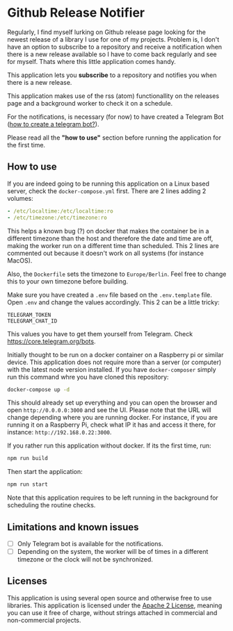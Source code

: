 # Github Release Notifier

Regularly, I find myself lurking on Github release page looking for the newest release of a library I use for one of my projects. Problem is, I don't have an option to subscribe to a repository and receive a notification when there is a new release available so I have to come back regularly and see for myself.
Thats where this little application comes handy.

This application lets you **subscribe** to a repository and notifies you when there is a new release.

This application makes use of the rss (atom) functionallity on the releases page and a background worker to check it on a schedule.

For the notifications, is necessary (for now) to have created a Telegram Bot ([how to create a telegram bot?](https://core.telegram.org/bots)).

Please read all the **"how to use"** section before running the application for the first time.

## How to use

If you are indeed going to be running this application on a Linux based server, check the `docker-compose.yml` first. There are 2 lines adding 2 volumes:

```yml
- /etc/localtime:/etc/localtime:ro
- /etc/timezone:/etc/timezone:ro
```

This helps a known bug (?) on docker that makes the container be in a different timezone than the host and therefore the date and time are off, making the worker run on a different time than scheduled.
This 2 lines are commented out because it doesn't work on all systems (for instance MacOS).

Also, the `Dockerfile` sets the timezone to `Europe/Berlin`. Feel free to change this to your own timezone before building.

Make sure you have created a `.env` file based on the `.env.template` file.
Open `.env` and change the values accordingly.
This 2 can be a little tricky:

```
TELEGRAM_TOKEN
TELEGRAM_CHAT_ID
```

This values you have to get them yourself from Telegram. Check https://core.telegram.org/bots.

Initially thought to be run on a docker container on a Raspberry pi or similar device.
This application does not require more than a server (or computer) with the latest node version installed.
If you have `docker-composer` simply run this command whre you have cloned this repository:

```bash
docker-compose up -d
```

This should already set up everything and you can open the browser and open `http://0.0.0.0:3000` and see the UI.
Please note that the URL will change depending where you are running docker. For instance, if you are running it on a Raspberry Pi, check what IP it has and access it there, for instance: `http://192.168.0.22:3000`.

If you rather run this application without docker.
If its the first time, run:

```bash
npm run build
```

Then start the application:

```bash
npm run start
```

Note that this application requires to be left running in the background for scheduling the routine checks.

## Limitations and known issues

- [ ] Only Telegram bot is available for the notifications.
- [ ] Depending on the system, the worker will be of times in a different timezone or the clock will not be synchronized.

## Licenses

This application is using several open source and otherwise free to use libraries.
This application is licensed under the [Apache 2 License](http://www.apache.org/licenses/LICENSE-2.0.html), meaning you can use it free of charge, without strings attached in commercial and non-commercial projects.